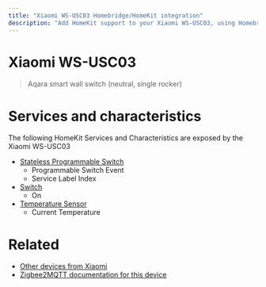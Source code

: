 ```yaml
---
title: "Xiaomi WS-USC03 Homebridge/HomeKit integration"
description: "Add HomeKit support to your Xiaomi WS-USC03, using Homebridge, Zigbee2MQTT and homebridge-z2m."
---
```

<!---
This file has been GENERATED using src/docgen/docgen.ts
DO NOT EDIT THIS FILE MANUALLY!
-->
# Xiaomi WS-USC03
> Aqara smart wall switch (neutral, single rocker)


# Services and characteristics
The following HomeKit Services and Characteristics are exposed by
the Xiaomi WS-USC03

* [Stateless Programmable Switch](../../action.md)
  * Programmable Switch Event
  * Service Label Index
* [Switch](../../switch.md)
  * On
* [Temperature Sensor](../../sensors.md)
  * Current Temperature


# Related
* [Other devices from Xiaomi](../index.md#xiaomi)
* [Zigbee2MQTT documentation for this device](https://www.zigbee2mqtt.io/devices/WS-USC03.html)